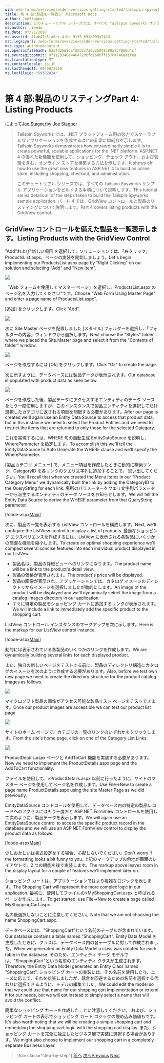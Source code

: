 ```yaml
---
uid: web-forms/overview/older-versions-getting-started/tailspin-spyworks/tailspin-spyworks-part-4
title: 第 4 部:製品を一覧表示 |Microsoft Docs
author: JoeStagner
description: このチュートリアル シリーズでは、すべての Tailspin Spyworks サンプル アプリケーションをビルドする手順について説明します。 パート 4 では、GridView contr. で製品のリスティングについて説明します.
ms.author: riande
ms.date: 07/21/2010
ms.assetid: 4fab47d5-a6ec-4fdc-91f0-651a093a24b9
msc.legacyurl: /web-forms/overview/older-versions-getting-started/tailspin-spyworks/tailspin-spyworks-part-4
msc.type: authoredcontent
ms.openlocfilehash: 63afd25e2ccf22d3c7ae5c5048c80a8cf060d4cf
ms.sourcegitcommit: 0f1119340e4464720cfd16d0ff15764746ea1fea
ms.translationtype: MT
ms.contentlocale: ja-JP
ms.lasthandoff: 04/09/2019
ms.locfileid: "59382824"
---
```

# <a name="part-4-listing-products"></a><span data-ttu-id="d807b-104">第 4 部:製品のリスティング</span><span class="sxs-lookup"><span data-stu-id="d807b-104">Part 4: Listing Products</span></span>

<span data-ttu-id="d807b-105">によって[Joe Stagner](https://github.com/JoeStagner)</span><span class="sxs-lookup"><span data-stu-id="d807b-105">by [Joe Stagner](https://github.com/JoeStagner)</span></span>

> <span data-ttu-id="d807b-106">Tailspin Spyworks では、.NET プラットフォーム用の強力でスケーラブルなアプリケーションを作成するはどの非常に単純なを示します。</span><span class="sxs-lookup"><span data-stu-id="d807b-106">Tailspin Spyworks demonstrates how extraordinarily simple it is to create powerful, scalable applications for the .NET platform.</span></span> <span data-ttu-id="d807b-107">ASP.NET 4 の優れた新機能を使用して、ショッピング、チェック アウト、および管理を含む、オンライン ストアを構築する方法を示します。</span><span class="sxs-lookup"><span data-stu-id="d807b-107">It shows off how to use the great new features in ASP.NET 4 to build an online store, including shopping, checkout, and administration.</span></span>
> 
> <span data-ttu-id="d807b-108">このチュートリアル シリーズでは、すべての Tailspin Spyworks サンプル アプリケーションをビルドする手順について説明します。</span><span class="sxs-lookup"><span data-stu-id="d807b-108">This tutorial series details all of the steps taken to build the Tailspin Spyworks sample application.</span></span> <span data-ttu-id="d807b-109">パート 4 では、GridView コントロールと製品のリスティングについて説明します。</span><span class="sxs-lookup"><span data-stu-id="d807b-109">Part 4 covers listing products with the GridView control.</span></span>


## <a id="_Toc260221670"></a>  <span data-ttu-id="d807b-110">GridView コントロールを備えた製品を一覧表示します。</span><span class="sxs-lookup"><span data-stu-id="d807b-110">Listing Products with the GridView Control</span></span>

<span data-ttu-id="d807b-111">"Add"および"新しい項目 を選択して、ソリューションでは、「右クリック」ProductsList.aspx、ページの実装を開始しましょう。</span><span class="sxs-lookup"><span data-stu-id="d807b-111">Let's begin implementing our ProductsList.aspx page by "Right Clicking" on our solution and selecting "Add" and "New Item".</span></span>

![](tailspin-spyworks-part-4/_static/image1.jpg)

<span data-ttu-id="d807b-112">「Web フォームを使用してマスター ページ」を選択し、ProductsList.aspx のページ名を入力してください"です。</span><span class="sxs-lookup"><span data-stu-id="d807b-112">Choose "Web Form Using Master Page" and enter a page name of ProductsList.aspx".</span></span>

<span data-ttu-id="d807b-113">[追加] をクリックします。</span><span class="sxs-lookup"><span data-stu-id="d807b-113">Click "Add".</span></span>

![](tailspin-spyworks-part-4/_static/image2.jpg)

<span data-ttu-id="d807b-114">次に Site.Master ページを配置しました [スタイル] フォルダーを選択し、「フォルダーの内容」ウィンドウから選択します。</span><span class="sxs-lookup"><span data-stu-id="d807b-114">Next choose the "Styles" folder where we placed the Site.Master page and select it from the "Contents of folder" window.</span></span>

![](tailspin-spyworks-part-4/_static/image3.jpg)

<span data-ttu-id="d807b-115">ページを作成するには [Ok] をクリックします。</span><span class="sxs-lookup"><span data-stu-id="d807b-115">Click "Ok" to create the page.</span></span>

<span data-ttu-id="d807b-116">次に示すように、データベースには製品データが表示されます。</span><span class="sxs-lookup"><span data-stu-id="d807b-116">Our database is populated with product data as seen below.</span></span>

![](tailspin-spyworks-part-4/_static/image4.jpg)

<span data-ttu-id="d807b-117">ページを作成した後、製品データにアクセスするエンティティのデータ ソースをもう一度使用しますが、このインスタンスで製品エンティティを選択してだけ選択したカテゴリに返される項目を制限する必要があります。</span><span class="sxs-lookup"><span data-stu-id="d807b-117">After our page is created we'll again use an Entity Data Source to access that product data, but in this instance we need to select the Product Entities and we need to restrict the items that are returned to only those for the selected Category.</span></span>

<span data-ttu-id="d807b-118">これを実現するには、WHERE 句の自動生成 EntityDataSource を説明し、WhereParameter を指定します。</span><span class="sxs-lookup"><span data-stu-id="d807b-118">To accomplish this we'll tell the EntityDataSource to Auto Generate the WHERE clause and we'll specify the WhereParameter.</span></span>

<span data-ttu-id="d807b-119">[製品カテゴリ メニュー] で、メニュー項目を作成したときに動的に構築リンク、CategoryID を各リンクのクエリ文字列に追加することで。 思い出してください。</span><span class="sxs-lookup"><span data-stu-id="d807b-119">You'll recall that when we created the Menu Items in our "Product Category Menu" we dynamically built the link by adding the CategoryID to the QueryString for each link.</span></span> <span data-ttu-id="d807b-120">場所のパラメーターをクエリ文字列パラメーターから派生するエンティティのデータ ソースをお知らせします。</span><span class="sxs-lookup"><span data-stu-id="d807b-120">We will tell the Entity Data Source to derive the WHERE parameter from that QueryString parameter.</span></span>

[!code-aspx[Main](tailspin-spyworks-part-4/samples/sample1.aspx)]

<span data-ttu-id="d807b-121">次に、製品の一覧を表示する ListView コントロールを構成します。</span><span class="sxs-lookup"><span data-stu-id="d807b-121">Next, we'll configure the ListView control to display a list of products.</span></span> <span data-ttu-id="d807b-122">最適なショッピング エクスペリエンスを作成するには、ListVew に表示される各製品にいくつかの簡潔な機能を縮小します。</span><span class="sxs-lookup"><span data-stu-id="d807b-122">To create an optimal shopping experience we'll compact several concise features into each individual product displayed in our ListVew.</span></span>

- <span data-ttu-id="d807b-123">製品名は、製品の詳細ビューへのリンクになります。</span><span class="sxs-lookup"><span data-stu-id="d807b-123">The product name will be a link to the product's detail view.</span></span>
- <span data-ttu-id="d807b-124">製品の価格が表示されます。</span><span class="sxs-lookup"><span data-stu-id="d807b-124">The product's price will be displayed.</span></span>
- <span data-ttu-id="d807b-125">製品の画像が表示され、アプリケーションでは、カタログ イメージのディレクトリからイメージを選択しましたが動的にします。</span><span class="sxs-lookup"><span data-stu-id="d807b-125">An image of the product will be displayed and we'll dynamically select the image from a catalog images directory in our application.</span></span>
- <span data-ttu-id="d807b-126">すぐに特定の製品をショッピング カートに追加するリンクが表示されます。</span><span class="sxs-lookup"><span data-stu-id="d807b-126">We will include a link to immediately add the specific product to the shopping cart.</span></span>

<span data-ttu-id="d807b-127">ListView コントロール インスタンスのマークアップを次に示します。</span><span class="sxs-lookup"><span data-stu-id="d807b-127">Here is the markup for our ListView control instance.</span></span>

[!code-aspx[Main](tailspin-spyworks-part-4/samples/sample2.aspx)]

<span data-ttu-id="d807b-128">動的には表示されている各製品のいくつかのリンクを作成します。</span><span class="sxs-lookup"><span data-stu-id="d807b-128">We are dynamically building several links for each displayed product.</span></span>

<span data-ttu-id="d807b-129">また、独自の新しいページをテストする前に、製品のディレクトリ構造にカタログのイメージを次のように作成する必要があります。</span><span class="sxs-lookup"><span data-stu-id="d807b-129">Also, before we test own new page we need to create the directory structure for the product catalog images as follows.</span></span>

![](tailspin-spyworks-part-4/_static/image1.png)

<span data-ttu-id="d807b-130">マイクロソフト製品の画像がアクセス可能な製品リスト ページをテストできます。</span><span class="sxs-lookup"><span data-stu-id="d807b-130">Once our product images are accessible we can test our product list page.</span></span>

![](tailspin-spyworks-part-4/_static/image5.jpg)

<span data-ttu-id="d807b-131">サイトのホーム ページで、カテゴリの一覧のリンクのいずれかをクリックします。</span><span class="sxs-lookup"><span data-stu-id="d807b-131">From the site's home page, click on one of the Category List Links.</span></span>

![](tailspin-spyworks-part-4/_static/image6.jpg)

<span data-ttu-id="d807b-132">ProductDetails.aspx ページと AddToCart 機能を実装する必要があります。</span><span class="sxs-lookup"><span data-stu-id="d807b-132">Now we need to implement the ProductDetails.aspx page and the AddToCart functionality.</span></span>

<span data-ttu-id="d807b-133">ファイルを使用して、&gt;ProductDetails.aspx 以前に行ったように、サイトのマスター ページを使用してページ名を作成します。</span><span class="sxs-lookup"><span data-stu-id="d807b-133">Use File-&gt;New to create a page name ProductDetails.aspx using the site Master Page as we did previously.</span></span>

<span data-ttu-id="d807b-134">EntityDataSource コントロールを使用して、データベース内の特定の製品レコードへのアクセスにはもう一度おと ASP.NET FormView コントロールを使用して次のように、製品データを表示します。</span><span class="sxs-lookup"><span data-stu-id="d807b-134">We will again use an EntityDataSource control to access the specific product record in the database and we will use an ASP.NET FormView control to display the product data as follows.</span></span>

[!code-aspx[Main](tailspin-spyworks-part-4/samples/sample3.aspx)]

<span data-ttu-id="d807b-135">少しおかしいは書式設定をする場合、心配しないでください。</span><span class="sxs-lookup"><span data-stu-id="d807b-135">Don't worry if the formatting looks a bit funny to you.</span></span> <span data-ttu-id="d807b-136">上記のマークアップの余地が画面のレイアウトで、2 つの機能を後で実装します。</span><span class="sxs-lookup"><span data-stu-id="d807b-136">The markup above leaves room in the display layout for a couple of features we'll implement later on.</span></span>

<span data-ttu-id="d807b-137">ショッピング カートは、アプリケーションではより複雑なロジックを表します。</span><span class="sxs-lookup"><span data-stu-id="d807b-137">The Shopping Cart will represent the more complex logic in our application.</span></span> <span data-ttu-id="d807b-138">最初に、使用してファイルの&gt;MyShoppingCart.aspx と呼ばれるページを作成します。</span><span class="sxs-lookup"><span data-stu-id="d807b-138">To get started, use File-&gt;New to create a page called MyShoppingCart.aspx.</span></span>

<span data-ttu-id="d807b-139">名の後選択しないことに注意してください。</span><span class="sxs-lookup"><span data-stu-id="d807b-139">Note that we are not choosing the name ShoppingCart.aspx.</span></span>

<span data-ttu-id="d807b-140">データベースには、"ShoppingCart"という名前のテーブルが含まれています。</span><span class="sxs-lookup"><span data-stu-id="d807b-140">Our database contains a table named "ShoppingCart".</span></span> <span data-ttu-id="d807b-141">Entity Data Model を生成したときに、クラスは、データベース内の各テーブルに対して作成されました。</span><span class="sxs-lookup"><span data-stu-id="d807b-141">When we generated an Entity Data Model a class was created for each table in the database.</span></span> <span data-ttu-id="d807b-142">そのため、エンティティ データ モデルでは、"ShoppingCart"という名前のエンティティ クラスが生成されます。</span><span class="sxs-lookup"><span data-stu-id="d807b-142">Therefore, the Entity Data Model generated an Entity Class named "ShoppingCart".</span></span> <span data-ttu-id="d807b-143">ショッピング カートの実装には、その名前を使用したり、ニーズに応じて、それを拡張しましたが、競合を回避するための名前を選択する代わりに選択できるように、モデルの編集でした。</span><span class="sxs-lookup"><span data-stu-id="d807b-143">We could edit the model so that we could use that name for our shopping cart implementation or extend it for our needs, but we will opt instead to simply select a name that will avoid the conflict.</span></span>

<span data-ttu-id="d807b-144">簡単なショッピング カートを作成したことに注意してください。 および、ショッピング カートの表示でショッピング カート ロジックの埋め込み価値もです。</span><span class="sxs-lookup"><span data-stu-id="d807b-144">It's also worth noting that we will be creating a simple shopping cart and embedding the shopping cart logic with the shopping cart display.</span></span> <span data-ttu-id="d807b-145">また、ショッピング カートを完全に独立したビジネス層で実装に選択する場合があります。</span><span class="sxs-lookup"><span data-stu-id="d807b-145">We might also choose to implement our shopping cart in a completely separate Business Layer.</span></span>

> [!div class="step-by-step"]
> <span data-ttu-id="d807b-146">[前へ](tailspin-spyworks-part-3.md)
> [次へ](tailspin-spyworks-part-5.md)</span><span class="sxs-lookup"><span data-stu-id="d807b-146">[Previous](tailspin-spyworks-part-3.md)
[Next](tailspin-spyworks-part-5.md)</span></span>
